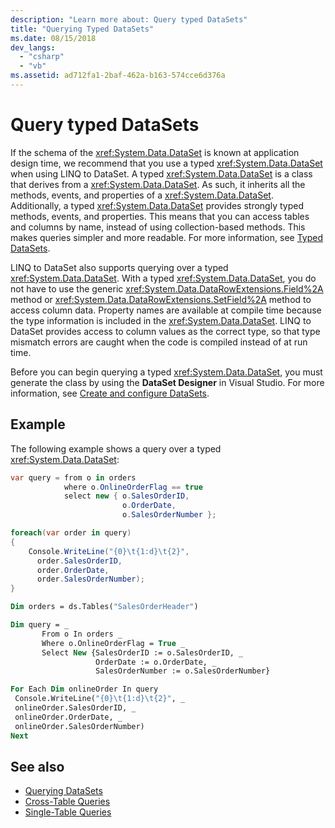 ```yaml
---
description: "Learn more about: Query typed DataSets"
title: "Querying Typed DataSets"
ms.date: 08/15/2018
dev_langs:
  - "csharp"
  - "vb"
ms.assetid: ad712fa1-2baf-462a-b163-574cce6d376a
---
```

# Query typed DataSets

If the schema of the <xref:System.Data.DataSet> is known at application design time, we recommend that you use a typed <xref:System.Data.DataSet> when using LINQ to DataSet. A typed <xref:System.Data.DataSet> is a class that derives from a <xref:System.Data.DataSet>. As such, it inherits all the methods, events, and properties of a <xref:System.Data.DataSet>. Additionally, a typed <xref:System.Data.DataSet> provides strongly typed methods, events, and properties. This means that you can access tables and columns by name, instead of using collection-based methods. This makes queries simpler and more readable. For more information, see [Typed DataSets](./dataset-datatable-dataview/typed-datasets.md).

LINQ to DataSet also supports querying over a typed <xref:System.Data.DataSet>. With a typed <xref:System.Data.DataSet>, you do not have to use the generic <xref:System.Data.DataRowExtensions.Field%2A> method or <xref:System.Data.DataRowExtensions.SetField%2A> method to access column data. Property names are available at compile time because the type information is included in the <xref:System.Data.DataSet>. LINQ to DataSet provides access to column values as the correct type, so that type mismatch errors are caught when the code is compiled instead of at run time.

Before you can begin querying a typed <xref:System.Data.DataSet>, you must generate the class by using the **DataSet Designer** in Visual Studio. For more information, see [Create and configure DataSets](/visualstudio/data-tools/create-and-configure-datasets-in-visual-studio).

## Example

The following example shows a query over a typed <xref:System.Data.DataSet>:

```csharp
var query = from o in orders
            where o.OnlineOrderFlag == true
            select new { o.SalesOrderID,
                         o.OrderDate,
                         o.SalesOrderNumber };

foreach(var order in query)
{
    Console.WriteLine("{0}\t{1:d}\t{2}",
      order.SalesOrderID,
      order.OrderDate,
      order.SalesOrderNumber);
}
```

```vb
Dim orders = ds.Tables("SalesOrderHeader")

Dim query = _
       From o In orders _
       Where o.OnlineOrderFlag = True _
       Select New {SalesOrderID := o.SalesOrderID, _
                   OrderDate := o.OrderDate, _
                   SalesOrderNumber := o.SalesOrderNumber}

For Each Dim onlineOrder In query
 Console.WriteLine("{0}\t{1:d}\t{2}", _
 onlineOrder.SalesOrderID, _
 onlineOrder.OrderDate, _
 onlineOrder.SalesOrderNumber)
Next
```

## See also

- [Querying DataSets](querying-datasets-linq-to-dataset.md)
- [Cross-Table Queries](cross-table-queries-linq-to-dataset.md)
- [Single-Table Queries](single-table-queries-linq-to-dataset.md)
